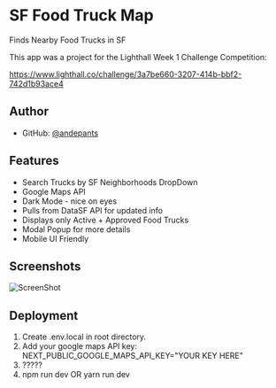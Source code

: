 
# SF Food Truck Map

Finds Nearby Food Trucks in SF

This app was a project for the Lighthall Week 1 Challenge Competition:

https://www.lighthall.co/challenge/3a7be660-3207-414b-bbf2-742d1b93ace4

## Author

- GitHub: [@andepants](https://github.com/andepants)


## Features

- Search Trucks by SF Neighborhoods DropDown
- Google Maps API
- Dark Mode - nice on eyes
- Pulls from DataSF API for updated info
- Displays only Active + Approved Food Trucks
- Modal Popup for more details
- Mobile UI Friendly


## Screenshots

![ScreenShot](https://github.com/andepants/food-truck-map/assets/59150695/07e19544-91fc-43a2-b7fc-f29f25718ff2)



## Deployment

1. Create .env.local in root directory.
2. Add your google maps API key: NEXT_PUBLIC_GOOGLE_MAPS_API_KEY="YOUR KEY HERE"
3. ?????
4. npm run dev OR yarn run dev


